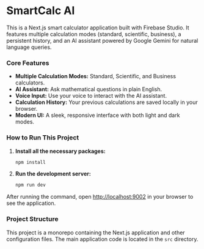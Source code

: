 # SmartCalc AI

This is a Next.js smart calculator application built with Firebase Studio. It features multiple calculation modes (standard, scientific, business), a persistent history, and an AI assistant powered by Google Gemini for natural language queries.

### Core Features

- **Multiple Calculation Modes:** Standard, Scientific, and Business calculators.
- **AI Assistant:** Ask mathematical questions in plain English.
- **Voice Input:** Use your voice to interact with the AI assistant.
- **Calculation History:** Your previous calculations are saved locally in your browser.
- **Modern UI:** A sleek, responsive interface with both light and dark modes.

### How to Run This Project

1.  **Install all the necessary packages:**
    ```bash
    npm install
    ```
2.  **Run the development server:**
    ```bash
    npm run dev
    ```

After running the command, open [http://localhost:9002](http://localhost:9002) in your browser to see the application.

### Project Structure

This project is a monorepo containing the Next.js application and other configuration files. The main application code is located in the `src` directory.
